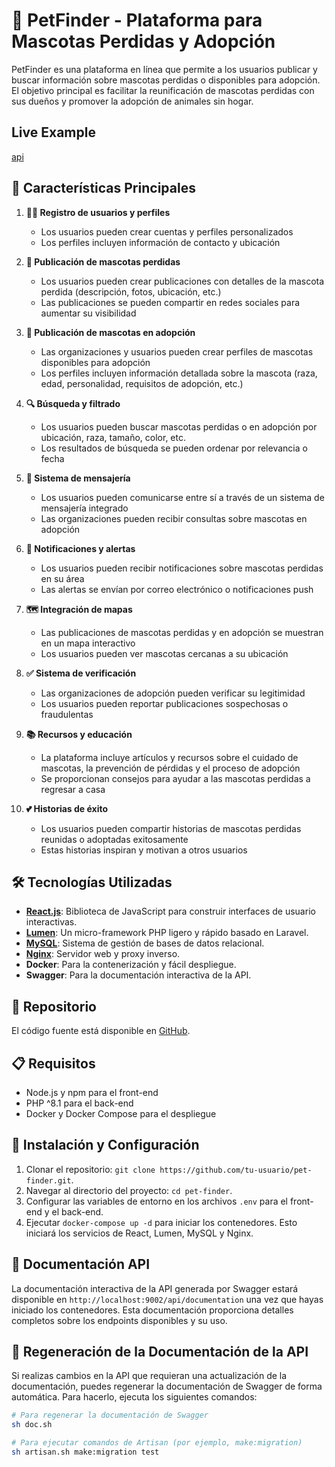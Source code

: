 # 🐾 PetFinder - Plataforma para Mascotas Perdidas y Adopción

PetFinder es una plataforma en línea que permite a los usuarios publicar y buscar información sobre mascotas perdidas o disponibles para adopción. El objetivo principal es facilitar la reunificación de mascotas perdidas con sus dueños y promover la adopción de animales sin hogar.

## Live Example
[api](https://api-petfinder.cbm3lla.me)

## 🌟 Características Principales

1. **🙍‍♂️ Registro de usuarios y perfiles**
   - Los usuarios pueden crear cuentas y perfiles personalizados
   - Los perfiles incluyen información de contacto y ubicación

2. **📢 Publicación de mascotas perdidas**
   - Los usuarios pueden crear publicaciones con detalles de la mascota perdida (descripción, fotos, ubicación, etc.)
   - Las publicaciones se pueden compartir en redes sociales para aumentar su visibilidad

3. **🐶 Publicación de mascotas en adopción**
   - Las organizaciones y usuarios pueden crear perfiles de mascotas disponibles para adopción
   - Los perfiles incluyen información detallada sobre la mascota (raza, edad, personalidad, requisitos de adopción, etc.)

4. **🔍 Búsqueda y filtrado**
   - Los usuarios pueden buscar mascotas perdidas o en adopción por ubicación, raza, tamaño, color, etc.
   - Los resultados de búsqueda se pueden ordenar por relevancia o fecha

5. **💬 Sistema de mensajería**
   - Los usuarios pueden comunicarse entre sí a través de un sistema de mensajería integrado
   - Las organizaciones pueden recibir consultas sobre mascotas en adopción

6. **🔔 Notificaciones y alertas**
   - Los usuarios pueden recibir notificaciones sobre mascotas perdidas en su área
   - Las alertas se envían por correo electrónico o notificaciones push

7. **🗺️ Integración de mapas**
   - Las publicaciones de mascotas perdidas y en adopción se muestran en un mapa interactivo
   - Los usuarios pueden ver mascotas cercanas a su ubicación

8. **✅ Sistema de verificación**
   - Las organizaciones de adopción pueden verificar su legitimidad
   - Los usuarios pueden reportar publicaciones sospechosas o fraudulentas

9. **📚 Recursos y educación**
   - La plataforma incluye artículos y recursos sobre el cuidado de mascotas, la prevención de pérdidas y el proceso de adopción
   - Se proporcionan consejos para ayudar a las mascotas perdidas a regresar a casa

10. **💕 Historias de éxito**
    - Los usuarios pueden compartir historias de mascotas perdidas reunidas o adoptadas exitosamente
    - Estas historias inspiran y motivan a otros usuarios

## 🛠️ Tecnologías Utilizadas

- **[React.js](https://reactjs.org/)**: Biblioteca de JavaScript para construir interfaces de usuario interactivas.
- **[Lumen](https://lumen.laravel.com/)**: Un micro-framework PHP ligero y rápido basado en Laravel.
- **[MySQL](https://www.mysql.com/)**: Sistema de gestión de bases de datos relacional.
- **[Nginx](https://www.nginx.com/)**: Servidor web y proxy inverso.
- **Docker**: Para la contenerización y fácil despliegue.
- **Swagger**: Para la documentación interactiva de la API.

## 📂 Repositorio

El código fuente está disponible en [GitHub](https://github.com/tu-usuario/pet-finder).

## 📋 Requisitos

- Node.js y npm para el front-end
- PHP ^8.1 para el back-end
- Docker y Docker Compose para el despliegue

## 🚀 Instalación y Configuración

1. Clonar el repositorio: `git clone https://github.com/tu-usuario/pet-finder.git`.
2. Navegar al directorio del proyecto: `cd pet-finder`.
3. Configurar las variables de entorno en los archivos `.env` para el front-end y el back-end.
4. Ejecutar `docker-compose up -d` para iniciar los contenedores. Esto iniciará los servicios de React, Lumen, MySQL y Nginx.

## 📘 Documentación API

La documentación interactiva de la API generada por Swagger estará disponible en `http://localhost:9002/api/documentation` una vez que hayas iniciado los contenedores. Esta documentación proporciona detalles completos sobre los endpoints disponibles y su uso.

## 🔄 Regeneración de la Documentación de la API

Si realizas cambios en la API que requieran una actualización de la documentación, puedes regenerar la documentación de Swagger de forma automática. Para hacerlo, ejecuta los siguientes comandos:

```bash
# Para regenerar la documentación de Swagger
sh doc.sh

# Para ejecutar comandos de Artisan (por ejemplo, make:migration)
sh artisan.sh make:migration test